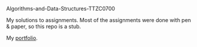 Algorithms-and-Data-Structures-TTZC0700

My solutions to assignments. Most of the assignments were done with pen & paper, so this repo is a stub.

My [portfolio](https://student.labranet.jamk.fi/~L2912/).
